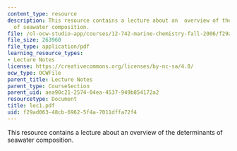 ```yaml
---
content_type: resource
description: This resource contains a lecture about an  overview of the determinants
  of seawater composition.
file: /ol-ocw-studio-app/courses/12-742-marine-chemistry-fall-2006/f29ad06348cb69625f4a7011dffa72f4_lec1.pdf
file_size: 263960
file_type: application/pdf
learning_resource_types:
- Lecture Notes
license: https://creativecommons.org/licenses/by-nc-sa/4.0/
ocw_type: OCWFile
parent_title: Lecture Notes
parent_type: CourseSection
parent_uid: aea90c21-2574-04ea-4537-949b854172a2
resourcetype: Document
title: lec1.pdf
uid: f29ad063-48cb-6962-5f4a-7011dffa72f4
---
```

This resource contains a lecture about an  overview of the determinants of seawater composition.
